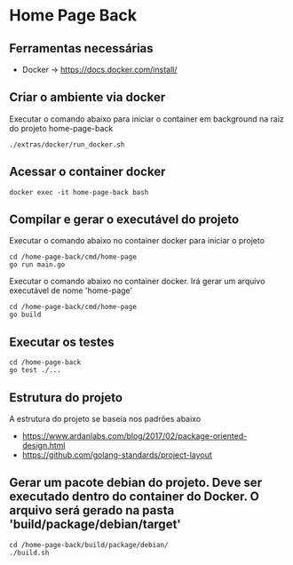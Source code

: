 # Home Page Back

## Ferramentas necessárias
* Docker -> https://docs.docker.com/install/

## Criar o ambiente via docker

Executar o comando abaixo para iniciar o container em background na raiz do projeto home-page-back
```
./extras/docker/run_docker.sh
```

## Acessar o container docker
```
docker exec -it home-page-back bash
```

## Compilar e gerar o executável do projeto

Executar o comando abaixo no container docker para iniciar o projeto
```
cd /home-page-back/cmd/home-page
go run main.go
```

Executar o comando abaixo no container docker. Irá gerar um arquivo executável de nome 'home-page'
```
cd /home-page-back/cmd/home-page
go build
```

## Executar os testes
```
cd /home-page-back
go test ./...
```

## Estrutura do projeto

A estrutura do projeto se baseia nos padrões abaixo

* https://www.ardanlabs.com/blog/2017/02/package-oriented-design.html
* https://github.com/golang-standards/project-layout

## Gerar um pacote debian do projeto. Deve ser executado dentro do container do Docker. O arquivo será gerado na pasta 'build/package/debian/target'
```
cd /home-page-back/build/package/debian/
./build.sh
```